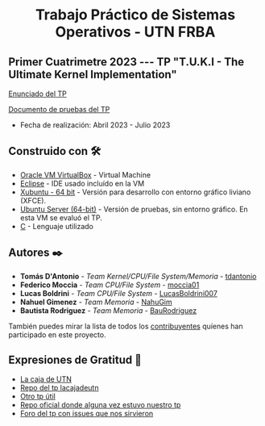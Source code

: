 # <h1 align="center"> Trabajo Práctico de Sistemas Operativos - UTN FRBA </h1>

## Primer Cuatrimetre 2023 --- TP "T.U.K.I - The Ultimate Kernel Implementation"

[Enunciado del TP](https://github.com/moccia01/tp-2023-1c-Codefellas/blob/main/Archivos%20Importantes/T.U.K.I%20-%20v1.1.pdf)

[Documento de pruebas del TP](https://github.com/moccia01/tp-2023-1c-Codefellas/blob/main/Archivos%20Importantes/1C2023%20-%20TUKI%20-%20Pruebas.pdf)

* Fecha de realización: Abril 2023 - Julio 2023

## Construido con 🛠️

* [Oracle VM VirtualBox](https://www.virtualbox.org/wiki/Downloads) - Virtual Machine
* [Eclipse](https://www.eclipse.org/downloads/)  - IDE usado incluído en la VM
* [Xubuntu - 64 bit](https://drive.google.com/drive/folders/1ASZjI4HsAKDZNgNJ-owhZA2GAJ8Rsqjr) - Versión para desarrollo con entorno gráfico liviano (XFCE).
* [Ubuntu Server (64-bit)](https://drive.google.com/drive/folders/1Pn1SveTGkEVfcc7dYAr1Wc10ftEe8E0J) - Versión de pruebas, sin entorno gráfico. En esta VM se evaluó el TP.
* [C]() - Lenguaje utilizado

## Autores ✒️

* **Tomás D'Antonio** - *Team Kernel/CPU/File System/Memoria* - [tdantonio](https://github.com/tdantonio)
* **Federico Moccia** - *Team CPU/File System* - [moccia01](https://github.com/moccia01)
* **Lucas Boldrini** - *Team CPU/File System* - [LucasBoldrini007](https://github.com/LucasBoldrini007)
* **Nahuel Gimenez** - *Team Memoria* - [NahuGim](https://github.com/NahuGim)
* **Bautista Rodriguez** - *Team Memoria* - [BauRodriguez](https://github.com/BauRodriguez)

También puedes mirar la lista de todos los [contribuyentes](https://github.com/moccia01/tp-2023-1c-Codefellas/graphs/contributors) quíenes han participado en este proyecto. 

## Expresiones de Gratitud 🎁

* [La caja de UTN](https://lacajadeutn.blogspot.com/)
* [Repo del tp lacajadeutn](https://github.com/GuidoDipietro/TP-SO-2021)
* [Otro tp útil](https://www.youtube.com/watch?v=dVWEKj9p5gE)
* [Repo oficial donde alguna vez estuvo nuestro tp](https://github.com/sisoputnfrba/tp-2023-1c-Codefellas)
* [Foro del tp con issues que nos sirvieron](https://github.com/sisoputnfrba/foro)
